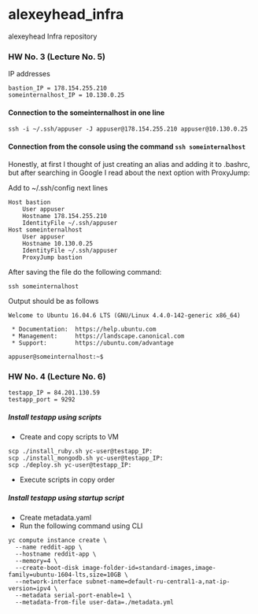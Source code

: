# alexeyhead_infra
alexeyhead Infra repository

### HW No. 3 (Lecture No. 5)

IP addresses

```
bastion_IP = 178.154.255.210
someinternalhost_IP = 10.130.0.25

```

#### Connection to the someinternalhost in one line

```
ssh -i ~/.ssh/appuser -J appuser@178.154.255.210 appuser@10.130.0.25
```

#### Connection from the console using the command `ssh someinternalhost`

Honestly, at first I thought of just creating an alias and adding it to .bashrc, but after searching in Google I read about the next option with ProxyJump:

Add to ~/.ssh/config next lines

```
Host bastion
	User appuser
	Hostname 178.154.255.210
	IdentityFile ~/.ssh/appuser
Host someinternalhost
	User appuser
	Hostname 10.130.0.25
	IdentityFile ~/.ssh/appuser
	ProxyJump bastion
```
After saving the file do the following command:

`ssh someinternalhost`

Output should be as follows

```
Welcome to Ubuntu 16.04.6 LTS (GNU/Linux 4.4.0-142-generic x86_64)

 * Documentation:  https://help.ubuntu.com
 * Management:     https://landscape.canonical.com
 * Support:        https://ubuntu.com/advantage

appuser@someinternalhost:~$

```

### HW No. 4 (Lecture No. 6)

```
testapp_IP = 84.201.130.59
testapp_port = 9292
```

##### Install testapp using scripts

- Create and copy scripts to VM

```
scp ./install_ruby.sh yc-user@testapp_IP:
scp ./install_mongodb.sh yc-user@testapp_IP:
scp ./deploy.sh yc-user@testapp_IP:
```

- Execute scripts in copy order

##### Install testapp using startup script

- Create metadata.yaml
- Run the following command using CLI

```
yc compute instance create \
  --name reddit-app \
  --hostname reddit-app \
  --memory=4 \
  --create-boot-disk image-folder-id=standard-images,image-family=ubuntu-1604-lts,size=10GB \
  --network-interface subnet-name=default-ru-central1-a,nat-ip-version=ipv4 \
  --metadata serial-port-enable=1 \
  --metadata-from-file user-data=./metadata.yml
```
